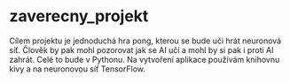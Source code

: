 # zaverecny_projekt
Cílem projektu je jednoduchá hra pong, kterou se bude uči hrát neuronová síť. Člověk by pak mohl pozorovat jak se AI učí a mohl by si pak i proti AI zahrát.
Celé to bude v Pythonu. Na vytvoření aplikace používám knihovnu kivy a na neuronovou síť TensorFlow.
